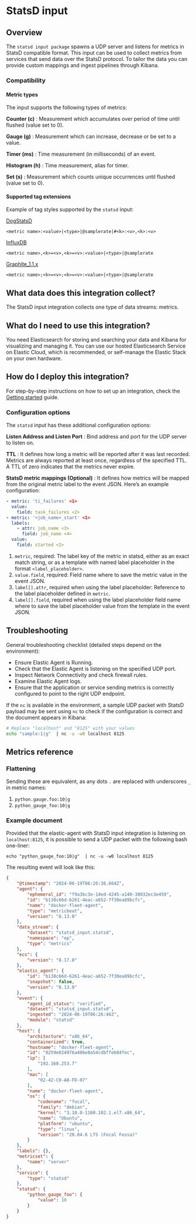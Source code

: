 # StatsD input

## Overview

The `statsd input package` spawns a UDP server and listens for metrics in StatsD compatible format.
This input can be used to collect metrics from services that send data over the StatsD protocol. To tailor the data you can provide custom mappings and ingest pipelines through Kibana.

### Compatibility

#### Metric types

The input supports the following types of metrics:

**Counter (c)**
:   Measurement which accumulates over period of time until flushed (value set to 0).

**Gauge (g)**
:   Measurement which can increase, decrease or be set to a value.

**Timer (ms)**
:   Time measurement (in milliseconds) of an event.

**Histogram (h)**
:   Time measurement, alias for timer.

**Set (s)**
:   Measurement which counts unique occurrences until flushed (value set to 0).

#### Supported tag extensions

Example of tag styles supported by the `statsd` input:

[DogStatsD](https://docs.datadoghq.com/developers/dogstatsd/datagram_shell/?tab=metrics#the-dogstatsd-protocol)

`<metric name>:<value>|<type>|@samplerate|#<k>:<v>,<k>:<v>`

[InfluxDB](https://github.com/influxdata/telegraf/blob/master/plugins/inputs/statsd/README.md#influx-statsd)

`<metric name>,<k>=<v>,<k>=<v>:<value>|<type>|@samplerate`

[Graphite_1.1.x](https://graphite.readthedocs.io/en/latest/tags.html#graphite-tag-support)

`<metric name>;<k>=<v>;<k>=<v>:<value>|<type>|@samplerate`

## What data does this integration collect?

The StatsD input integration collects one type of data streams: metrics.

## What do I need to use this integration?

You need Elasticsearch for storing and searching your data and Kibana for visualizing and managing it.
You can use our hosted Elasticsearch Service on Elastic Cloud, which is recommended, or self-manage the Elastic Stack on your own hardware.

## How do I deploy this integration?

For step-by-step instructions on how to set up an integration, check the
[Getting started](https://www.elastic.co/guide/en/welcome-to-elastic/current/getting-started-observability.html) guide.

### Configuration options

The `statsd` input has these additional configuration options:

**Listen Address and Listen Port**
:   Bind address and port for the UDP server to listen on.

**TTL**
:   It defines how long a metric will be reported after it was last recorded. Metrics are always reported at least once, regardless of the specified TTL. A TTL of zero indicates that the metrics never expire.

**StatsD metric mappings (Optional)**
:   It defines how metrics will be mapped from the original metric label to the event JSON. Here’s an example configuration:

```yaml
- metric: 'ti_failures' <1>
  value:
    field: task_failures <2>
- metric: '<job_name>_start' <1>
  labels:
    - attr: job_name <3>
      field: job_name <4>
  value:
    field: started <2>
```

1. `metric`, required: The label key of the metric in statsd, either as an exact match string, or as a template with named label placeholder in the format `<label_placeholder>`.
2. `value.field`, required: Field name where to save the metric value in the event JSON.
3. `label[].attr`, required when using the label placeholder: Reference to the label placeholder defined in `metric`.
4. `label[].field`, required when using the label placeholder field name where to save the label placeholder value from the template in the event JSON.

## Troubleshooting

General troubleshooting checklist (detailed steps depend on the environment):
- Ensure Elastic Agent is Running.
- Check that the Elastic Agent is listening on the specified UDP port.
- Inspect Network Connectivity and check firewall rules.
- Examine Elastic Agent logs.
- Ensure that the application or service sending metrics is correctly configured to point to the right UDP endpoint.

If the `nc` is available in the environment, a sample UDP packet with StatsD payload may be sent using `nc` to check if the configuration is correct and the document appears in Kibana:

```bash
# Replace "localhost" and "8125" with your values
echo "sample:1|g"  | nc -u -w0 localhost 8125
```

## Metrics reference

### Flattening

Sending these are equivalent, as any dots `.` are replaced with underscores `_` in metric names:
1. `python.gauge.foo:10|g`
2. `python_gauge_foo:10|g`

### Example document

Provided that the elastic-agent with StatsD input integration is listening on `localhost:8125`, it is possible to send a UDP packet with the following bash one-liner:

`echo "python_gauge_foo:10|g"  | nc -u -w0 localhost 8125`

The resulting event will look like this:

```json
{
    "@timestamp": "2024-06-19T06:26:36.664Z",
    "agent": {
        "ephemeral_id": "f9a3bc3e-14ed-4245-a140-38032ec3e459",
        "id": "b138c66d-6261-4eac-a652-7f30ea89bcfc",
        "name": "docker-fleet-agent",
        "type": "metricbeat",
        "version": "8.13.0"
    },
    "data_stream": {
        "dataset": "statsd_input.statsd",
        "namespace": "ep",
        "type": "metrics"
    },
    "ecs": {
        "version": "8.17.0"
    },
    "elastic_agent": {
        "id": "b138c66d-6261-4eac-a652-7f30ea89bcfc",
        "snapshot": false,
        "version": "8.13.0"
    },
    "event": {
        "agent_id_status": "verified",
        "dataset": "statsd_input.statsd",
        "ingested": "2024-06-19T06:26:46Z",
        "module": "statsd"
    },
    "host": {
        "architecture": "x86_64",
        "containerized": true,
        "hostname": "docker-fleet-agent",
        "id": "8259e024976a406e8a54cdbffeb84fec",
        "ip": [
            "192.168.253.7"
        ],
        "mac": [
            "02-42-C0-A8-FD-07"
        ],
        "name": "docker-fleet-agent",
        "os": {
            "codename": "focal",
            "family": "debian",
            "kernel": "3.10.0-1160.102.1.el7.x86_64",
            "name": "Ubuntu",
            "platform": "ubuntu",
            "type": "linux",
            "version": "20.04.6 LTS (Focal Fossa)"
        }
    },
    "labels": {},
    "metricset": {
        "name": "server"
    },
    "service": {
        "type": "statsd"
    },
    "statsd": {
        "python_gauge_foo": {
            "value": 10
        }
    }
}
```